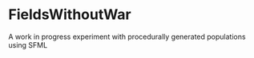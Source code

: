 # FieldsWithoutWar
A work in progress experiment with procedurally generated populations using SFML

